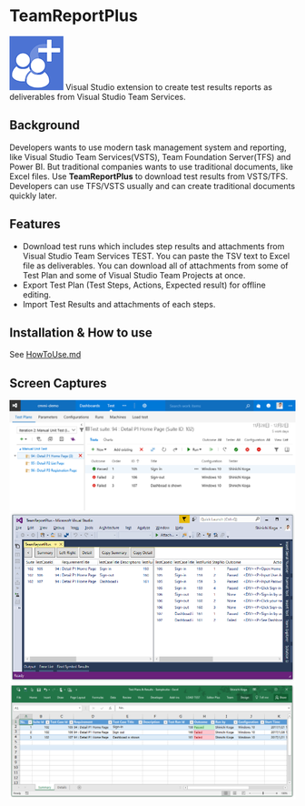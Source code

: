 
# TeamReportPlus
![TeamReportPlus](ResourceSources/TeamReportPlus-95.png) Visual Studio extension to create test results reports as deliverables from Visual Studio Team Services.

## Background
Developers wants to use modern task management system and reporting, like Visual Studio Team Services(VSTS), Team Foundation Server(TFS) and Power BI. But traditional companies wants to use traditional documents, like Excel files. Use **TeamReportPlus** to download test results from VSTS/TFS. Developers can use TFS/VSTS usually and can create traditional documents quickly later.


## Features 
- Download test runs which includes step results and attachments from Visual Studio Team Services TEST. You can paste the TSV text to Excel file as deliverables. You can download all of attachments from some of Test Plan and some of Visual Studio Team Projects at once.
- Export Test Plan (Test Steps, Actions, Expected result) for offline editing.
- Import Test Results and attachments of each steps.

## Installation & How to use
See [HowToUse.md](HowToUse/HowToUse.md)

## Screen Captures
![Test Results in VSTS](HowToUse/images/image2-ResultsVSTS.png)
![Test Results in Visual Studio](HowToUse/images/image5-TestResultsVS.png)
![Test Results in Excel](HowToUse/images/image6-TestResultsSammaryExcel.png)
